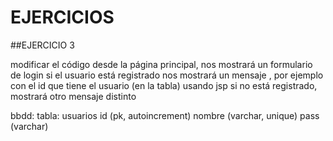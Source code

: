 # EJERCICIOS

##EJERCICIO 3

modificar el código
desde la página principal, nos mostrará un formulario de login
si el usuario está registrado
nos mostrará un mensaje , por ejemplo con el id que tiene el usuario (en la tabla)
usando jsp
si no está registrado, mostrará otro mensaje distinto


bbdd: 
tabla:  usuarios
id (pk, autoincrement)
nombre (varchar, unique)
pass (varchar)



